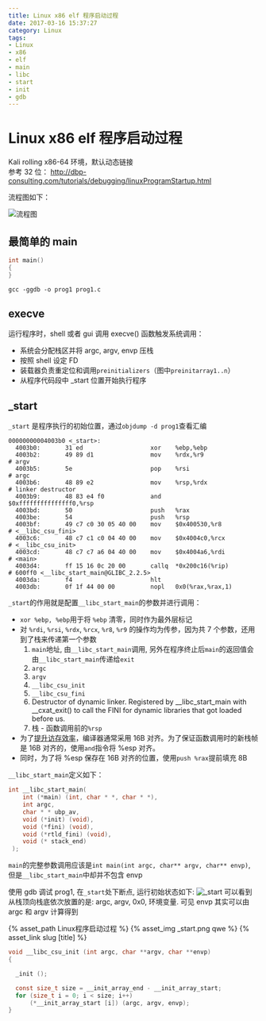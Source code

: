 ```yaml
---
title: Linux x86 elf 程序启动过程
date: 2017-03-16 15:37:27
category: Linux
tags:
- Linux
- x86
- elf
- main
- libc
- start
- init
- gdb
---
```


# Linux x86 elf 程序启动过程

Kali rolling x86-64 环境，默认动态链接    
参考 32 位： http://dbp-consulting.com/tutorials/debugging/linuxProgramStartup.html 

流程图如下：

![流程图](http://dbp-consulting.com/tutorials/debugging/images/callgraph.png)

## 最简单的 main

```prog1.c
int main()
{
}
```

`gcc -ggdb -o prog1 prog1.c`

## execve

运行程序时，shell 或者 gui 调用 execve() 函数触发系统调用：

- 系统会分配栈区并将 argc, argv, envp 压栈
- 按照 shell 设定 FD
- 装载器负责重定位和调用`preinitializers`（图中`preinitarray1..n`）
- 从程序代码段中 _start 位置开始执行程序

## _start

`_start` 是程序执行的初始位置，通过`objdump -d prog1`查看汇编

```
00000000004003b0 <_start>:
  4003b0:       31 ed                   xor    %ebp,%ebp
  4003b2:       49 89 d1                mov    %rdx,%r9                 # argv
  4003b5:       5e                      pop    %rsi                     # argc
  4003b6:       48 89 e2                mov    %rsp,%rdx                # linker destructor
  4003b9:       48 83 e4 f0             and    $0xfffffffffffffff0,%rsp
  4003bd:       50                      push   %rax
  4003be:       54                      push   %rsp
  4003bf:       49 c7 c0 30 05 40 00    mov    $0x400530,%r8            # <__libc_csu_fini>
  4003c6:       48 c7 c1 c0 04 40 00    mov    $0x4004c0,%rcx           # <__libc_csu_init>
  4003cd:       48 c7 c7 a6 04 40 00    mov    $0x4004a6,%rdi           # <main>
  4003d4:       ff 15 16 0c 20 00       callq  *0x200c16(%rip)        # 600ff0 <__libc_start_main@GLIBC_2.2.5>
  4003da:       f4                      hlt
  4003db:       0f 1f 44 00 00          nopl   0x0(%rax,%rax,1)
```

`_start`的作用就是配置`__libc_start_main`的参数并进行调用：

- `xor %ebp, %ebp`用于将 `%ebp` 清零，同时作为最外层标记
- 对 `%rdi`, `%rsi`, `%rdx`, `%rcx`, `%r8`, `%r9` 的操作均为传参，因为共 7 个参数，还用到了栈来传递第一个参数
    1. `main`地址, 由`__libc_start_main`调用, 另外在程序终止后`main`的返回值会由`__libc_start_main`传递给`exit`
    2. `argc`
    3. `argv`
    4. `__libc_csu_init`
    5. `__libc_csu_fini`
    6. Destructor of dynamic linker. Registered by __libc_start_main with __cxat_exit()
to call the FINI for dynamic libraries that got loaded before us.
    7. 栈 - 函数调用前的`%rsp`
- 为了[提升访存效率](http://coolshell.cn/articles/11377.html)，编译器通常采用 16B 对齐。为了保证函数调用时的新栈帧是 16B 对齐的，使用`and`指令将 %esp 对齐。
- 同时，为了将 %esp 保存在 16B 对齐的位置，使用`push %rax`提前填充 8B

`__libc_start_main`定义如下：

```csu/libc-start.c
int __libc_start_main(  
    int (*main) (int, char * *, char * *),
    int argc, 
    char * * ubp_av,
    void (*init) (void),
    void (*fini) (void),
    void (*rtld_fini) (void),
    void (* stack_end)
 );
```
`main`的完整参数调用应该是`int main(int argc, char** argv, char** envp)`, 但是`__libc_start_main`中却并不包含 envp

使用 gdb 调试 prog1, 在`_start`处下断点, 运行初始状态如下:
![_start](_start.png)
可以看到从栈顶向栈底依次放置的是: argc, argv, 0x0, 环境变量. 可见 envp 其实可以由 argc 和 argv 计算得到

{% asset_path Linux程序启动过程 %}
{% asset_img _start.png qwe %}
{% asset_link slug [title] %}






```csu/elf-init.c
void __libc_csu_init (int argc, char **argv, char **envp)
{

  _init ();

  const size_t size = __init_array_end - __init_array_start;
  for (size_t i = 0; i < size; i++)
      (*__init_array_start [i]) (argc, argv, envp);
}
```